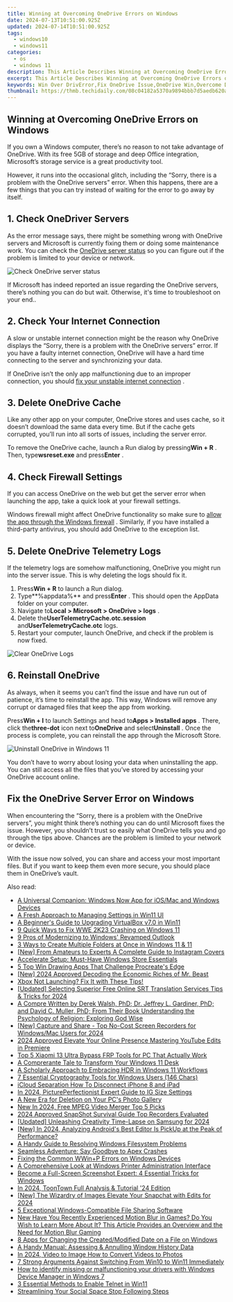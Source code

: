 ```yaml
---
title: Winning at Overcoming OneDrive Errors on Windows
date: 2024-07-13T10:51:00.925Z
updated: 2024-07-14T10:51:00.925Z
tags:
  - windows10
  - windows11
categories:
  - os
  - windows 11
description: This Article Describes Winning at Overcoming OneDrive Errors on Windows
excerpt: This Article Describes Winning at Overcoming OneDrive Errors on Windows
keywords: Win Over DrivError,Fix OneDrive Issue,OneDrive Win,Overcome Drive Errors,Solve OneDrive Crashes,Unblock OneDrive,Fix Windows Storage
thumbnail: https://thmb.techidaily.com/08c04182a5370a9894bbb7d5aedb620a94eb3a5d17a6c123fae986b1d0cc282e.jpg
---
```


## Winning at Overcoming OneDrive Errors on Windows

 If you own a Windows computer, there’s no reason to not take advantage of OneDrive. With its free 5GB of storage and deep Office integration, Microsoft’s storage service is a great productivity tool.

 However, it runs into the occasional glitch, including the “Sorry, there is a problem with the OneDrive servers” error. When this happens, there are a few things that you can try instead of waiting for the error to go away by itself.

## 1\. Check OneDriver Servers

 As the error message says, there might be something wrong with OneDrive servers and Microsoft is currently fixing them or doing some maintenance work. You can check the [OneDrive server status](https://portal.office.com/servicestatus) so you can figure out if the problem is limited to your device or network.

![Check OneDrive server status](https://static1.makeuseofimages.com/wordpress/wp-content/uploads/2023/04/onedrive-status-1.jpg)

 If Microsoft has indeed reported an issue regarding the OneDrive servers, there’s nothing you can do but wait. Otherwise, it's time to troubleshoot on your end..

## 2\. Check Your Internet Connection

 A slow or unstable internet connection might be the reason why OneDrive displays the “Sorry, there is a problem with the OneDrive servers” error. If you have a faulty internet connection, OneDrive will have a hard time connecting to the server and synchronizing your data.

 If OneDrive isn’t the only app malfunctioning due to an improper connection, you should [fix your unstable internet connection](https://www.makeuseof.com/tag/fix-slow-unstable-wi-fi-connection/) .

## 3\. Delete OneDrive Cache

 Like any other app on your computer, OneDrive stores and uses cache, so it doesn’t download the same data every time. But if the cache gets corrupted, you’ll run into all sorts of issues, including the server error.

 To remove the OneDrive cache, launch a Run dialog by pressing**Win + R** . Then, type**wsreset.exe** and press**Enter** .

## 4\. Check Firewall Settings

 If you can access OneDrive on the web but get the server error when launching the app, take a quick look at your firewall settings.

 Windows firewall might affect OneDrive functionality so make sure to [allow the app through the Windows firewall](https://www.makeuseof.com/how-to-allow-apps-windows-firewall/) . Similarly, if you have installed a third-party antivirus, you should add OneDrive to the exception list.

## 5\. Delete OneDrive Telemetry Logs

 If the telemetry logs are somehow malfunctioning, OneDrive you might run into the server issue. This is why deleting the logs should fix it.

1. Press**Win + R** to launch a Run dialog.
2. Type**%appdata%** and press**Enter** . This should open the AppData folder on your computer.
3. Navigate to**Local > Microsoft > OneDrive > logs** .
4. Delete the**UserTelemetryCache.otc.session** and**UserTelemetryCache.otc** logs.
5. Restart your computer, launch OneDrive, and check if the problem is now fixed.

![Clear OneDrive Logs](https://static1.makeuseofimages.com/wordpress/wp-content/uploads/2023/04/clear-onedrive-logs.jpg)

## 6\. Reinstall OneDrive

 As always, when it seems you can’t find the issue and have run out of patience, it’s time to reinstall the app. This way, Windows will remove any corrupt or damaged files that keep the app from working.

 Press**Win + I** to launch Settings and head to**Apps > Installed apps** . There, click the**three-dot** icon next to**OneDrive** and select**Uninstall** . Once the process is complete, you can reinstall the app through the Microsoft Store.

![Uninstall OneDrive in Windows 11](https://static1.makeuseofimages.com/wordpress/wp-content/uploads/2023/04/uninstall-onedrive-1.jpg)

 You don’t have to worry about losing your data when uninstalling the app. You can still access all the files that you’ve stored by accessing your OneDrive account online.

## Fix the OneDrive Server Error on Windows

 When encountering the “Sorry, there is a problem with the OneDrive servers”, you might think there’s nothing you can do until Microsoft fixes the issue. However, you shouldn’t trust so easily what OneDrive tells you and go through the tips above. Chances are the problem is limited to your network or device.

 With the issue now solved, you can share and access your most important files. But if you want to keep them even more secure, you should place them in OneDrive’s vault.


<ins class="adsbygoogle"
     style="display:block"
     data-ad-format="autorelaxed"
     data-ad-client="ca-pub-7571918770474297"
     data-ad-slot="1223367746"></ins>



<ins class="adsbygoogle"
     style="display:block"
     data-ad-client="ca-pub-7571918770474297"
     data-ad-slot="8358498916"
     data-ad-format="auto"
     data-full-width-responsive="true"></ins>



<span class="atpl-alsoreadstyle">Also read:</span>
<div><ul>
<li><a href="https://win11.techidaily.com/a-universal-companion-windows-now-app-for-iosmac-and-windows-devices/"><u>A Universal Companion: Windows Now App for iOS/Mac and Windows Devices</u></a></li>
<li><a href="https://win11.techidaily.com/a-fresh-approach-to-managing-settings-in-win11-ui/"><u>A Fresh Approach to Managing Settings in Win11 UI</u></a></li>
<li><a href="https://win11.techidaily.com/a-beginners-guide-to-upgrading-virtualbox-v70-in-win11/"><u>A Beginner's Guide to Upgrading VirtualBox v7.0 in Win11</u></a></li>
<li><a href="https://win11.techidaily.com/9-quick-ways-to-fix-wwe-2k23-crashing-on-windows-11/"><u>9 Quick Ways to Fix WWE 2K23 Crashing on Windows 11</u></a></li>
<li><a href="https://win11.techidaily.com/9-pros-of-modernizing-to-windows-revamped-outlook/"><u>9 Pros of Modernizing to Windows' Revamped Outlook</u></a></li>
<li><a href="https://win11.techidaily.com/3-ways-to-create-multiple-folders-at-once-in-windows-11-and-11/"><u>3 Ways to Create Multiple Folders at Once in Windows 11 & 11</u></a></li>
<li><a href="https://instagram-video-recordings.techidaily.com/new-from-amateurs-to-experts-a-complete-guide-to-instagram-covers/"><u>[New] From Amateurs to Experts  A Complete Guide to Instagram Covers</u></a></li>
<li><a href="https://win11.techidaily.com/accelerate-setup-must-have-windows-store-essentials/"><u>Accelerate Setup: Must-Have Windows Store Essentials</u></a></li>
<li><a href="https://win11.techidaily.com/5-top-win-drawing-apps-that-challenge-procreates-edge/"><u>5 Top Win Drawing Apps That Challenge Procreate's Edge</u></a></li>
<li><a href="https://youtube-tips.techidaily.com/024-approved-decoding-the-economic-riches-of-mr-beast/"><u>[New] 2024 Approved  Decoding the Economic Riches of Mr. Beast</u></a></li>
<li><a href="https://win11.techidaily.com/1719370951528-xbox-not-launching-fix-it-with-these-tips/"><u>Xbox Not Launching? Fix It with These Tips!</u></a></li>
<li><a href="https://fox-info.techidaily.com/updated-selecting-superior-free-online-srt-translation-services-tips-and-tricks-for-2024/"><u>[Updated] Selecting Superior Free Online SRT Translation Services  Tips & Tricks for 2024</u></a></li>
<li><a href="https://win11.techidaily.com/a-compre-written-by-derek-walsh-phd-dr-jeffrey-l-gardiner-phd-and-david-c-muller-phd-from-their-book-understanding-the-psychology-of-religion-exploring-god-33/"><u>A Compre Written by Derek Walsh, PhD; Dr. Jeffrey L. Gardiner, PhD; and David C. Muller, PhD; From Their Book Understanding the Psychology of Religion: Exploring God Wise</u></a></li>
<li><a href="https://video-capture.techidaily.com/new-capture-and-share-top-no-cost-screen-recorders-for-windowsmac-users-for-2024/"><u>[New] Capture and Share - Top No-Cost Screen Recorders for Windows/Mac Users for 2024</u></a></li>
<li><a href="https://youtube-video-recordings.techidaily.com/2024-approved-elevate-your-online-presence-mastering-youtube-edits-in-premiere/"><u>2024 Approved  Elevate Your Online Presence  Mastering YouTube Edits in Premiere</u></a></li>
<li><a href="https://bypass-frp.techidaily.com/top-5-xiaomi-13-ultra-bypass-frp-tools-for-pc-that-actually-work-by-drfone-android/"><u>Top 5 Xiaomi 13 Ultra Bypass FRP Tools for PC That Actually Work</u></a></li>
<li><a href="https://win11.techidaily.com/a-comprerante-tale-to-transform-your-windows-11-desk/"><u>A Comprerante Tale to Transform Your Windows 11 Desk</u></a></li>
<li><a href="https://win11.techidaily.com/a-scholarly-approach-to-embracing-hdr-in-windows-11-workflows/"><u>A Scholarly Approach to Embracing HDR in Windows 11 Workflows</u></a></li>
<li><a href="https://win11.techidaily.com/7-essential-cryptography-tools-for-windows-users-146-chars/"><u>7 Essential Cryptography Tools for Windows Users (146 Chars)</u></a></li>
<li><a href="https://apple-account.techidaily.com/icloud-separation-how-to-disconnect-iphone-8-and-ipad-by-drfone-ios/"><u>iCloud Separation How To Disconnect iPhone 8 and iPad</u></a></li>
<li><a href="https://instagram-clips.techidaily.com/in-2024-pictureperfectionist-expert-guide-to-ig-size-settings/"><u>In 2024, PicturePerfectionist  Expert Guide to IG Size Settings</u></a></li>
<li><a href="https://win11.techidaily.com/a-new-era-for-deletion-on-your-pcs-photo-gallery/"><u>A New Era for Deletion on Your PC's Photo Gallery</u></a></li>
<li><a href="https://video-ai-editor.techidaily.com/new-in-2024-free-mpeg-video-merger-top-5-picks/"><u>New In 2024, Free MPEG Video Merger Top 5 Picks</u></a></li>
<li><a href="https://remote-screen-capture.techidaily.com/2024-approved-snapshot-survival-guide-top-recorders-evaluated/"><u>2024 Approved  SnapShot Survival Guide  Top Recorders Evaluated</u></a></li>
<li><a href="https://fox-access.techidaily.com/updated-unleashing-creativity-time-lapse-on-samsung-for-2024/"><u>[Updated] Unleashing Creativity  Time-Lapse on Samsung for 2024</u></a></li>
<li><a href="https://fox-friendly.techidaily.com/new-in-2024-analyzing-androids-best-editor-is-pickup-at-the-peak-of-performance/"><u>[New] In 2024, Analyzing Android's Best Editor  Is PickUp at the Peak of Performance?</u></a></li>
<li><a href="https://win11.techidaily.com/a-handy-guide-to-resolving-windows-filesystem-problems/"><u>A Handy Guide to Resolving Windows Filesystem Problems</u></a></li>
<li><a href="https://graphic-issues.techidaily.com/seamless-adventure-say-goodbye-to-apex-crashes/"><u>Seamless Adventure: Say Goodbye to Apex Crashes</u></a></li>
<li><a href="https://win11.techidaily.com/1719327784213-fixing-the-common-wwinplusp-errors-on-windows-devices/"><u>Fixing the Common WWin+P Errors on Windows Devices</u></a></li>
<li><a href="https://win11.techidaily.com/a-comprehensive-look-at-windows-printer-administration-interface/"><u>A Comprehensive Look at Windows Printer Administration Interface</u></a></li>
<li><a href="https://win11.techidaily.com/1719343067302-become-a-full-screen-screenshot-expert-4-essential-tricks-for-windows/"><u>Become a Full-Screen Screenshot Expert: 4 Essential Tricks for Windows</u></a></li>
<li><a href="https://some-guidance.techidaily.com/in-2024-toontown-full-analysis-and-tutorial-24-edition/"><u>In 2024, ToonTown Full Analysis & Tutorial '24 Edition</u></a></li>
<li><a href="https://snapchat-videos.techidaily.com/new-the-wizardry-of-images-elevate-your-snapchat-with-edits-for-2024/"><u>[New] The Wizardry of Images  Elevate Your Snapchat with Edits for 2024</u></a></li>
<li><a href="https://win11.techidaily.com/5-exceptional-windows-compatible-file-sharing-software/"><u>5 Exceptional Windows-Compatible File Sharing Software</u></a></li>
<li><a href="https://ai-editing-video.techidaily.com/new-have-you-recently-experienced-motion-blur-in-games-do-you-wish-to-learn-more-about-it-this-article-provides-an-overview-and-the-need-for-motion-blur-gam/"><u>New Have You Recently Experienced Motion Blur in Games? Do You Wish to Learn More About It? This Article Provides an Overview and the Need for Motion Blur Gaming</u></a></li>
<li><a href="https://win11.techidaily.com/8-apps-for-changing-the-createdmodified-date-on-a-file-on-windows/"><u>8 Apps for Changing the Created/Modified Date on a File on Windows</u></a></li>
<li><a href="https://win11.techidaily.com/a-handy-manual-assessing-and-annulling-window-history-data/"><u>A Handy Manual: Assessing & Annulling Window History Data</u></a></li>
<li><a href="https://smart-video-creator.techidaily.com/in-2024-video-to-image-how-to-convert-videos-to-photos/"><u>In 2024, Video to Image How to Convert Videos to Photos</u></a></li>
<li><a href="https://win11.techidaily.com/7-strong-arguments-against-switching-from-win10-to-win11-immediately/"><u>7 Strong Arguments Against Switching From Win10 to Win11 Immediately</u></a></li>
<li><a href="https://blog-min.techidaily.com/how-to-identify-missing-or-malfunctioning-your-drivers-with-windows-device-manager-in-windows-7-by-drivereasy-guide/"><u>How to identify missing or malfunctioning your drivers with Windows Device Manager in Windows 7</u></a></li>
<li><a href="https://win11.techidaily.com/3-essential-methods-to-enable-telnet-in-win11/"><u>3 Essential Methods to Enable Telnet in Win11</u></a></li>
<li><a href="https://instagram-video-recordings.techidaily.com/streamlining-your-social-space-stop-following-steps/"><u>Streamlining Your Social Space  Stop Following Steps</u></a></li>
</ul></div>
